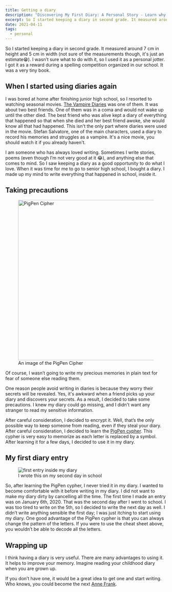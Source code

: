 ```yaml
---
title: Getting a diary
description: "Discovering My First Diary: A Personal Story - Learn why keeping a diary is important by following me on my journey through my first one"
excerpt: So I started keeping a diary in second grade. It measured around 7 cm in height and 5 cm in width. I wasn't sure what to do with it, so I used it as a personal jotter.
date: 2021-04-11
tags:
  - personal
---
```


So I started keeping a diary in second grade. It measured around 7 cm in height and 5 cm in width (not sure of the measurements though, it's just an estimate😁). I wasn’t sure what to do with it, so I used it as a personal jotter. I got it as a reward during a spelling competition organized in our school. It was a very tiny book.

## When I started using diaries again

I was bored at home after finishing junior high school, so I resorted to watching seasonal movies. [The Vampire Diaries](https://en.wikipedia.org/wiki/The_Vampire_Diaries) was one of them. It was about two best friends. One of them was in a coma and would not wake up until the other died. The best friend who was alive kept a diary of everything that happened so that when she died and her best friend awoke, she would know all that had happened. This isn't the only part where diaries were used in the movie. Stefan Salvatore, one of the main characters, used a diary to record his memories and struggles as a vampire. It's a nice movie, you should watch it if you already haven't.

I am someone who has always loved writing. Sometimes I write stories, poems (even though I’m not very good at it 😂), and anything else that comes to mind. So I saw keeping a diary as a good opportunity to do what I love.
When it was time for me to go to senior high school, I bought a diary. I made up my mind to write everything that happened in school, inside it.

## Taking precautions

<figure>
  <img alt='PigPen Cipher' src='https://upload.wikimedia.org/wikipedia/commons/thumb/3/36/Pigpen_cipher_key.svg/1200px-Pigpen_cipher_key.svg.png' height="500" width="500"/>
  <figcaption>An image of the PigPen Cipher</figcaption>
</figure>

Of course, I wasn’t going to write my precious memories in plain text for fear of someone else reading them.

One reason people avoid writing in diaries is because they worry their secrets will be revealed. Yes, it's awkward when a friend picks up your diary and discovers your secrets. As a result, I decided to take some precautions. I knew my diary could go missing, and I didn't want any stranger to read my sensitive information.

After careful consideration, I decided to encrypt it. Well, that’s the only possible way to keep someone from reading, even if they steal your diary. After careful consideration, I decided to learn the [PigPen cypher](https://en.wikipedia.org/wiki/Pigpen_cipher). This cypher is very easy to memorize as each letter is replaced by a symbol. After learning it for a few days, I decided to use it in my diary.

## My first diary entry

<figure>
  <img src='https://ik.imagekit.io/kudadam/blog/getting-a-diary/picture-of-my-diary' alt='first entry inside my diary'/>
  <figcaption>I wrote this on my second day in school</figcaption>
</figure>

So, after learning the PigPen cypher, I never tried it in my diary. I wanted to become comfortable with it before writing in my diary. I did not want to make my diary dirty by cancelling all the time. The first time I made an entry was on January 6th, 2020. That was the second day after I went to school. I was too tired to write on the 5th, so I decided to write the next day as well. I didn’t write anything sensible the first day; I was just itching to start using my diary. One good advantage of the PigPen cypher is that you can always change the pattern of the letters. If you were to use the cheat sheet above, you wouldn’t be able to decode all the letters.

## Wrapping up

I think having a diary is very useful. There are many advantages to using it. It helps to improve your memory. Imagine reading your childhood diary when you are grown up.

If you don’t have one, it would be a great idea to get one and start writing. Who knows, you could become the next [Anne Frank](https://en.wikipedia.org/wiki/Anne_Frank).
